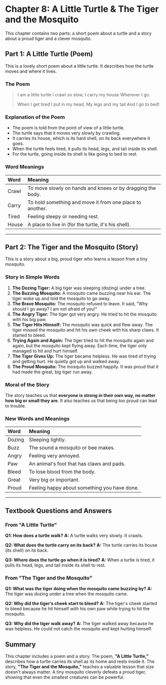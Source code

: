 # Chapter 8: A Little Turtle & The Tiger and the Mosquito

This chapter contains two parts: a short poem about a turtle and a story about a proud tiger and a clever mosquito.

## Part 1: A Little Turtle (Poem)

This is a lovely short poem about a little turtle. It describes how the turtle moves and where it lives.

### The Poem

> I am a little turtle
> I crawl so slow,
> I carry my house
> Wherever I go.
>
> When I get tired
> I put in my head,
> My legs and my tail
> And I go to bed!

### Explanation of the Poem

*   The poem is told from the point of view of a little turtle.
*   The turtle says that it moves very slowly by crawling.
*   It carries its house, which is its hard shell, on its back everywhere it goes.
*   When the turtle feels tired, it pulls its head, legs, and tail inside its shell.
*   For the turtle, going inside its shell is like going to bed to rest.

### Word Meanings

| Word | Meaning |
| :--- | :--- |
| Crawl | To move slowly on hands and knees or by dragging the body. |
| Carry | To hold something and move it from one place to another. |
| Tired | Feeling sleepy or needing rest. |
| House | A place to live in (for the turtle, it's his shell). |

---

## Part 2: The Tiger and the Mosquito (Story)

This is a story about a big, proud tiger who learns a lesson from a tiny mosquito.

### Story in Simple Words

1.  **The Dozing Tiger:** A big tiger was sleeping (dozing) under a tree.
2.  **The Buzzing Mosquito:** A mosquito came buzzing near his ear. The tiger woke up and told the mosquito to go away.
3.  **The Brave Mosquito:** The mosquito refused to leave. It said, "Why should I go away? I am not afraid of you!"
4.  **The Angry Tiger:** The tiger got very angry. He tried to hit the mosquito with his big paw.
5.  **The Tiger Hits Himself:** The mosquito was quick and flew away. The tiger missed the mosquito and hit his own cheek with his sharp claws. It started to bleed.
6.  **Trying Again and Again:** The tiger tried to hit the mosquito again and again, but the mosquito kept flying away. Each time, the tiger only managed to hit and hurt himself.
7.  **The Tiger Gives Up:** The tiger became helpless. He was tired of trying and getting hurt. He quietly got up and walked away.
8.  **The Proud Mosquito:** The mosquito buzzed happily. It was proud that it had made the great, big tiger run away.

### Moral of the Story

The story teaches us that **everyone is strong in their own way, no matter how big or small they are**. It also teaches us that being too proud can lead to trouble.

### New Words and Meanings

| Word | Meaning |
| :--- | :--- |
| Dozing | Sleeping lightly. |
| Buzz | The sound a mosquito or bee makes. |
| Angry | Feeling very annoyed. |
| Paw | An animal's foot that has claws and pads. |
| Bleed | To lose blood from the body. |
| Great | Very big or important. |
| Proud | Feeling happy about something you have done. |

---

## Textbook Questions and Answers

### From "A Little Turtle"

**Q1: How does a turtle walk?**
**A:** A turtle walks very slowly. It crawls.

**Q2: What does the turtle carry on its back?**
**A:** The turtle carries its house (its shell) on its back.

**Q3: Where does the turtle go when it is tired?**
**A:** When a turtle is tired, it pulls its head, legs, and tail inside its shell to rest.

### From "The Tiger and the Mosquito"

**Q1: What was the tiger doing when the mosquito came buzzing by?**
**A:** The tiger was dozing under a tree when the mosquito came.

**Q2: Why did the tiger’s cheek start to bleed?**
**A:** The tiger's cheek started to bleed because he hit himself with his own paw while trying to hit the mosquito.

**Q3: Why did the tiger walk away?**
**A:** The tiger walked away because he was helpless. He could not catch the mosquito and kept hurting himself.

## Summary

This chapter includes a poem and a story. The poem, **"A Little Turtle,"** describes how a turtle carries its shell as its home and rests inside it. The story, **"The Tiger and the Mosquito,"** teaches a valuable lesson that size doesn't always matter. A tiny mosquito cleverly defeats a proud tiger, showing that even the smallest creatures can be powerful.